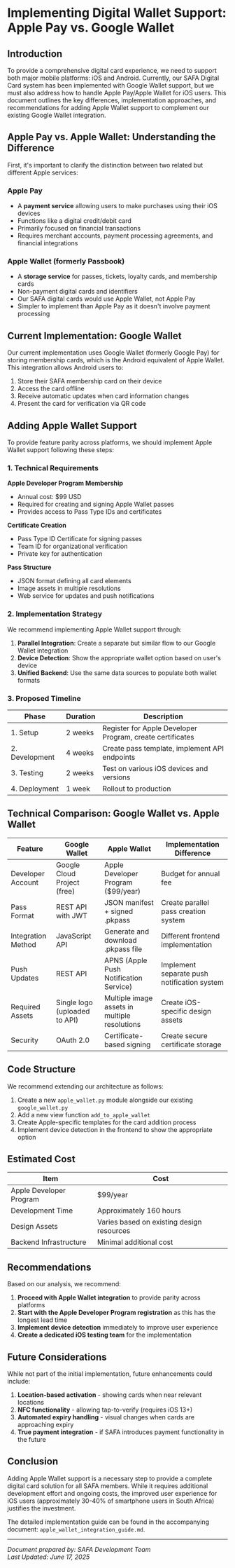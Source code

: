 # Implementing Digital Wallet Support: Apple Pay vs. Google Wallet

## Introduction

To provide a comprehensive digital card experience, we need to support both major mobile platforms: iOS and Android. Currently, our SAFA Digital Card system has been implemented with Google Wallet support, but we must also address how to handle Apple Pay/Apple Wallet for iOS users. This document outlines the key differences, implementation approaches, and recommendations for adding Apple Wallet support to complement our existing Google Wallet integration.

## Apple Pay vs. Apple Wallet: Understanding the Difference

First, it's important to clarify the distinction between two related but different Apple services:

### Apple Pay
- A **payment service** allowing users to make purchases using their iOS devices
- Functions like a digital credit/debit card
- Primarily focused on financial transactions
- Requires merchant accounts, payment processing agreements, and financial integrations

### Apple Wallet (formerly Passbook)
- A **storage service** for passes, tickets, loyalty cards, and membership cards
- Non-payment digital cards and identifiers
- Our SAFA digital cards would use Apple Wallet, not Apple Pay
- Simpler to implement than Apple Pay as it doesn't involve payment processing

## Current Implementation: Google Wallet

Our current implementation uses Google Wallet (formerly Google Pay) for storing membership cards, which is the Android equivalent of Apple Wallet. This integration allows Android users to:

1. Store their SAFA membership card on their device
2. Access the card offline
3. Receive automatic updates when card information changes
4. Present the card for verification via QR code

## Adding Apple Wallet Support

To provide feature parity across platforms, we should implement Apple Wallet support following these steps:

### 1. Technical Requirements

**Apple Developer Program Membership**
- Annual cost: $99 USD
- Required for creating and signing Apple Wallet passes
- Provides access to Pass Type IDs and certificates

**Certificate Creation**
- Pass Type ID Certificate for signing passes
- Team ID for organizational verification
- Private key for authentication

**Pass Structure**
- JSON format defining all card elements
- Image assets in multiple resolutions
- Web service for updates and push notifications

### 2. Implementation Strategy

We recommend implementing Apple Wallet support through:

1. **Parallel Integration**: Create a separate but similar flow to our Google Wallet integration
2. **Device Detection**: Show the appropriate wallet option based on user's device
3. **Unified Backend**: Use the same data sources to populate both wallet formats

### 3. Proposed Timeline

| Phase | Duration | Description |
|-------|----------|-------------|
| 1. Setup | 2 weeks | Register for Apple Developer Program, create certificates |
| 2. Development | 4 weeks | Create pass template, implement API endpoints |
| 3. Testing | 2 weeks | Test on various iOS devices and versions |
| 4. Deployment | 1 week | Rollout to production |

## Technical Comparison: Google Wallet vs. Apple Wallet

| Feature | Google Wallet | Apple Wallet | Implementation Difference |
|---------|--------------|--------------|---------------------------|
| Developer Account | Google Cloud Project (free) | Apple Developer Program ($99/year) | Budget for annual fee |
| Pass Format | REST API with JWT | JSON manifest + signed .pkpass | Create parallel pass creation system |
| Integration Method | JavaScript API | Generate and download .pkpass file | Different frontend implementation |
| Push Updates | REST API | APNS (Apple Push Notification Service) | Implement separate push notification system |
| Required Assets | Single logo (uploaded to API) | Multiple image assets in multiple resolutions | Create iOS-specific design assets |
| Security | OAuth 2.0 | Certificate-based signing | Create secure certificate storage |

## Code Structure

We recommend extending our architecture as follows:

1. Create a new `apple_wallet.py` module alongside our existing `google_wallet.py`
2. Add a new view function `add_to_apple_wallet`
3. Create Apple-specific templates for the card addition process
4. Implement device detection in the frontend to show the appropriate option

## Estimated Cost

| Item | Cost |
|------|------|
| Apple Developer Program | $99/year |
| Development Time | Approximately 160 hours |
| Design Assets | Varies based on existing design resources |
| Backend Infrastructure | Minimal additional cost |

## Recommendations

Based on our analysis, we recommend:

1. **Proceed with Apple Wallet integration** to provide parity across platforms
2. **Start with the Apple Developer Program registration** as this has the longest lead time
3. **Implement device detection** immediately to improve user experience
4. **Create a dedicated iOS testing team** for the implementation

## Future Considerations

While not part of the initial implementation, future enhancements could include:

1. **Location-based activation** - showing cards when near relevant locations
2. **NFC functionality** - allowing tap-to-verify (requires iOS 13+)
3. **Automated expiry handling** - visual changes when cards are approaching expiry
4. **True payment integration** - if SAFA introduces payment functionality in the future

## Conclusion

Adding Apple Wallet support is a necessary step to provide a complete digital card solution for all SAFA members. While it requires additional development effort and ongoing costs, the improved user experience for iOS users (approximately 30-40% of smartphone users in South Africa) justifies the investment.

The detailed implementation guide can be found in the accompanying document: `apple_wallet_integration_guide.md`.

---

*Document prepared by: SAFA Development Team*  
*Last Updated: June 17, 2025*
